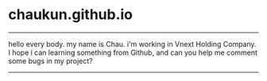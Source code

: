 # chaukun.github.io
******************************
hello every body. 
my name is Chau.
i'm working in Vnext Holding Company.
I hope i can learning something from Github, and can you help me comment some bugs in my project? 
******************************
